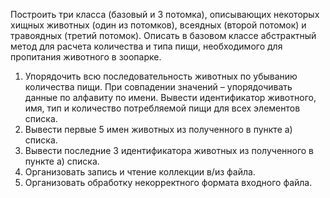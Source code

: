 Построить три класса (базовый и 3 потомка), описывающих некоторых хищных животных (один из потомков), всеядных (второй потомок) и травоядных (третий потомок). Описать в базовом классе абстрактный метод для расчета количества и типа пищи, необходимого для пропитания животного в зоопарке.
1. Упорядочить всю последовательность животных по убыванию количества пищи. При совпадении значений – упорядочивать данные по алфавиту по имени. Вывести идентификатор животного, имя, тип и количество потребляемой пищи для всех элементов списка.
2. Вывести первые 5 имен животных из полученного в пункте а) списка.
3. Вывести последние 3
идентификатора животных из полученного в пункте а) списка.
4. Организовать запись и чтение коллекции в/из файла.
5. Организовать обработку некорректного формата входного файла.
